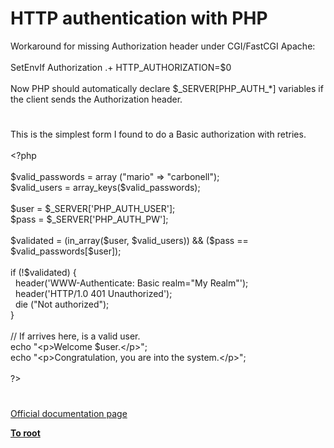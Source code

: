 # HTTP authentication with PHP




<div class="phpcode"><span class="html">
Workaround for missing Authorization header under CGI/FastCGI Apache:<br><br>SetEnvIf Authorization .+ HTTP_AUTHORIZATION=$0<br><br>Now PHP should automatically declare $_SERVER[PHP_AUTH_*] variables if the client sends the Authorization header.</span>
</div>
  

#


<div class="phpcode"><span class="html">
This is the simplest form I found to do a Basic authorization with retries.<br><br><span class="default">&lt;?php<br><br>$valid_passwords </span><span class="keyword">= array (</span><span class="string">&quot;mario&quot; </span><span class="keyword">=&gt; </span><span class="string">&quot;carbonell&quot;</span><span class="keyword">);<br></span><span class="default">$valid_users </span><span class="keyword">= </span><span class="default">array_keys</span><span class="keyword">(</span><span class="default">$valid_passwords</span><span class="keyword">);<br><br></span><span class="default">$user </span><span class="keyword">= </span><span class="default">$_SERVER</span><span class="keyword">[</span><span class="string">&apos;PHP_AUTH_USER&apos;</span><span class="keyword">];<br></span><span class="default">$pass </span><span class="keyword">= </span><span class="default">$_SERVER</span><span class="keyword">[</span><span class="string">&apos;PHP_AUTH_PW&apos;</span><span class="keyword">];<br><br></span><span class="default">$validated </span><span class="keyword">= (</span><span class="default">in_array</span><span class="keyword">(</span><span class="default">$user</span><span class="keyword">, </span><span class="default">$valid_users</span><span class="keyword">)) &amp;&amp; (</span><span class="default">$pass </span><span class="keyword">== </span><span class="default">$valid_passwords</span><span class="keyword">[</span><span class="default">$user</span><span class="keyword">]);<br><br>if (!</span><span class="default">$validated</span><span class="keyword">) {<br>&#xA0; </span><span class="default">header</span><span class="keyword">(</span><span class="string">&apos;WWW-Authenticate: Basic realm=&quot;My Realm&quot;&apos;</span><span class="keyword">);<br>&#xA0; </span><span class="default">header</span><span class="keyword">(</span><span class="string">&apos;HTTP/1.0 401 Unauthorized&apos;</span><span class="keyword">);<br>&#xA0; die (</span><span class="string">&quot;Not authorized&quot;</span><span class="keyword">);<br>}<br><br></span><span class="comment">// If arrives here, is a valid user.<br></span><span class="keyword">echo </span><span class="string">&quot;&lt;p&gt;Welcome </span><span class="default">$user</span><span class="string">.&lt;/p&gt;&quot;</span><span class="keyword">;<br>echo </span><span class="string">&quot;&lt;p&gt;Congratulation, you are into the system.&lt;/p&gt;&quot;</span><span class="keyword">;<br><br></span><span class="default">?&gt;</span>
</span>
</div>
  

#

[Official documentation page](https://www.php.net/manual/en/features.http-auth.php)

**[To root](/)**